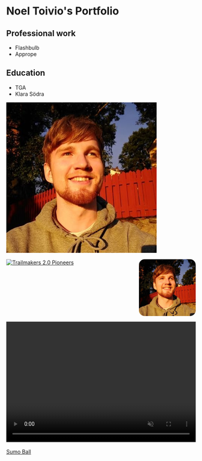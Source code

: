 # Noel Toivio's Portfolio

## Professional work
- Flashbulb
- Apprope

## Education
- TGA
- Klara Södra


![Picture of Noel Toivio](noeltoivio.jpg)

<img src="noeltoivio.jpg" alt="Image of Noel Toivio" width="30%" height="" style="float:right; border-radius: 10%; margin: 0 0 15px 15px;">

[![Trailmakers 2.0 Pioneers](https://img.youtube.com/vi/YOUTUBE_VIDEO_ID_HERE/0.jpg)](https://www.youtube.com/watch?v=jIPBtURAWxU)

<video muted="" autoplay="" controls="" loop="" height="320px" style="max-width:100%;">
    <source src="sumoball_action.mp4" type="video/mp4">
</video>


[Sumo Ball](sumo_ball.md)